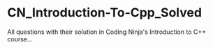 # CN_Introduction-To-Cpp_Solved
All questions with their solution in Coding Ninja's Introduction to C++ course... 

